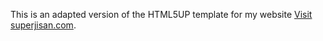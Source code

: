 This is an adapted version of the HTML5UP template for my website [Visit superjisan.com](http://www.superjisan.com).



